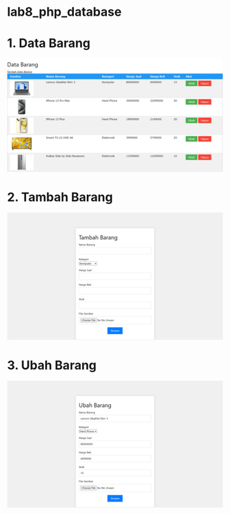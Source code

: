 # lab8_php_database

# 1. Data Barang
<img src="https://github.com/hardihardi/lab8_php_database/blob/master/gambar/Data-Barang.png?raw=true" class="img-fluid" alt="Responsive image">

# 2. Tambah Barang
<img src="https://github.com/hardihardi/lab8_php_database/blob/master/gambar/Tambah-Barang.png?raw=true" class="img-fluid" alt="Responsive image">

# 3. Ubah Barang
<img src="https://github.com/hardihardi/lab8_php_database/blob/master/gambar/Ubah-Barang.png?raw=true" class="img-fluid" alt="Responsive image">
